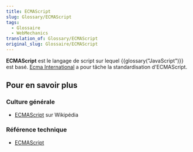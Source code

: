 ```yaml
---
title: ECMAScript
slug: Glossary/ECMAScript
tags:
  - Glossaire
  - WebMechanics
translation_of: Glossary/ECMAScript
original_slug: Glossaire/ECMAScript
---
```


**ECMAScript** est le langage de script sur lequel {{glossary("JavaScript")}} est basé. [Ecma International](http://www.ecma-international.org) a pour tâche la standardisation d'ECMAScript.

## Pour en savoir plus

### Culture générale

- [ECMAScript](https://fr.wikipedia.org/wiki/ECMAScript) sur Wikipédia

### Référence technique

- [ECMAScript](http://www.ecmascript.org/)
